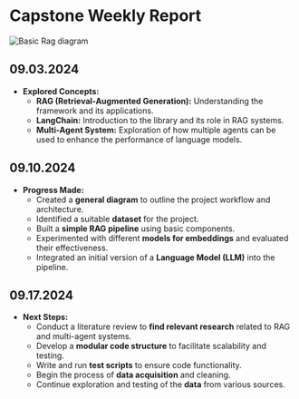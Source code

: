 # Capstone Weekly Report
![Basic Rag diagram](https://github.com/Akamemz/Multi-Agent-LLM-System-with-LangGraph-RAG-and-LangChain/blob/main/full_report/Basic_Rag.png)


## 09.03.2024
- **Explored Concepts:**
  - **RAG (Retrieval-Augmented Generation):** Understanding the framework and its applications.
  - **LangChain:** Introduction to the library and its role in RAG systems.
  - **Multi-Agent System:** Exploration of how multiple agents can be used to enhance the performance of language models.

## 09.10.2024
- **Progress Made:**
  - Created a **general diagram** to outline the project workflow and architecture.
  - Identified a suitable **dataset** for the project.
  - Built a **simple RAG pipeline** using basic components.
  - Experimented with different **models for embeddings** and evaluated their effectiveness.
  - Integrated an initial version of a **Language Model (LLM)** into the pipeline.

## 09.17.2024
- **Next Steps:**
  - Conduct a literature review to **find relevant research** related to RAG and multi-agent systems.
  - Develop a **modular code structure** to facilitate scalability and testing.
  - Write and run **test scripts** to ensure code functionality.
  - Begin the process of **data acquisition** and cleaning.
  - Continue exploration and testing of the **data** from various sources.
